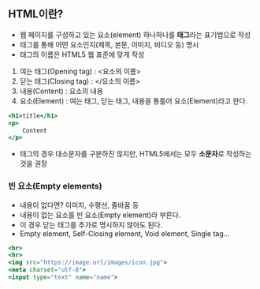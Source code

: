 ## HTML이란?

- 웹 페이지를 구성하고 있는 요소(element) 하나하나를 **태그**라는 표기법으로 작성
- 태그를 통해 어떤 요소인지(제목, 본문, 이미지, 비디오 등) 명시
- 태그의 이름은 HTML5 웹 표준에 맞게 작성

1. 여는 태그(Opening tag) : <요소의 이름>
2. 닫는 태그(Closing tag) : </요소의 이름>
3. 내용(Content) : 요소의 내용
4. 요소(Element) : 여는 태그, 닫는 태그, 내용을 통틀어 요소(Element)라고 한다.

```jsx
<h1>title</h1>
<p>
	Content
</p>
```

- 태그의 경우 대소문자를 구분하진 않지만, HTML5에서는 모두 **소문자**로 작성하는 것을 권장

### 빈 요소(Empty elements)

- 내용이 없다면? 이미지, 수평선, 줄바꿈 등
- 내용이 없는 요소를 빈 요소(Empty element)라 부른다.
- 이 경우 닫는 태그를 추가로 명시하지 않아도 된다.
- Empty element, Self-Closing element, Void element, Single tag...

```jsx
<br>
<hr>
<img src="https://image.url/images/icon.jpg">
<meta charset="utf-8">
<input type="text" name="name">
```

